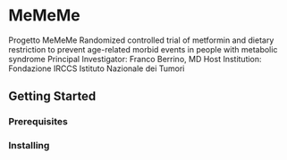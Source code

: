 # MeMeMe
Progetto MeMeMe 
Randomized controlled trial of metformin and dietary restriction to prevent age-related morbid events in people with metabolic syndrome
Principal Investigator: Franco Berrino, MD 
Host Institution: Fondazione IRCCS Istituto Nazionale dei Tumori

## Getting Started

### Prerequisites

### Installing
